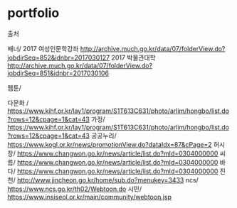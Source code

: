 # portfolio
출처

배너/
2017 여성인문학강좌
http://archive.much.go.kr/data/07/folderView.do?jobdirSeq=852&idnbr=2017030127
2017 박물관대학
http://archive.much.go.kr/data/07/folderView.do?jobdirSeq=851&idnbr=2017030106

웹툰/

다문화 /
https://www.kihf.or.kr/lay1/program/S1T613C631/photo/arlim/hongbo/list.do?rows=12&cpage=1&cat=43
가정/
https://www.kihf.or.kr/lay1/program/S1T613C631/photo/arlim/hongbo/list.do?rows=12&cpage=1&cat=43
공공누리/
https://www.kogl.or.kr/news/promotionView.do?dataIdx=87&cPage=2
허시장/
https://www.changwon.go.kr/news/article/list.do?mId=0304000000
씨름/
https://www.changwon.go.kr/news/article/list.do?mId=0304000000
바다/
https://www.changwon.go.kr/news/article/list.do?mId=0304000000
진천/
http://www.jincheon.go.kr/home/sub.do?menukey=3433
ncs/
https://www.ncs.go.kr/th02/Webtoon.do
시민/
https://www.insiseol.or.kr/main/community/webtoon.jsp

